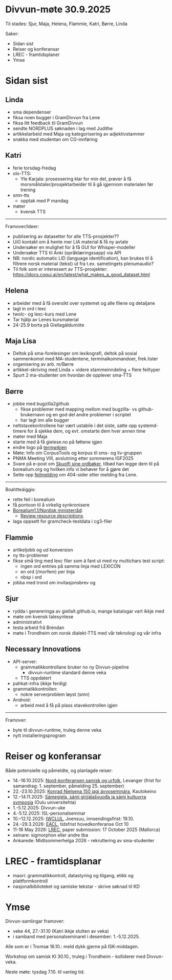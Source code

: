 # Divvun-møte 30.9.2025

Til stades: Sjur, Maja, Helena, Flammie, Katri, Børre, Linda

Saker:

- Sidan sist
- Reiser og konferansar
- LREC - framtidsplaner
- Ymse

# Sidan sist

## Linda
 
- sma dependenser
- fiksa noen bugger i GramDivvun fra Lene
- fiksa litt feedback til GramDivvun
- sendte NORDPLUS søknaden i lag med Judithe
- artikkelarbeid med Maja og kategorisering av adjektivstammer
- snakka med studentan om CG-innføring

## Katri

- ferie torsdag-fredag
- olo-TTS:
    - Yle Karjala: prosessering klar for min del, prøver å få morsmålstaler/prosjektarbeider til å gå igjennom materialen før trening
- smn-tts
    - opptak med P mandag
- møter
    - kvensk TTS

---
Framover/Ideer:
- publisering av datasetter for alle TTS-prosjekter??
- UiO kontakt om å hente mer LIA material & få ny avtale
- Undersøker en mulighet for å få GUI for Whisper-modeller
- Undersøker TTS til Anki (språklæringssapp) via API
- NB: nordic automatic LID (language
  identification), kan brukes til å filtrere norsk
  material (tekst) ut fra t.ex. sametingets
  plenumaudio?
- Til folk som er interessert av TTS-prosjekter: <https://docs.coqui.ai/en/latest/what_makes_a_good_dataset.html>

## Helena

- arbeider med å få oversikt over systemet og alle filene og detaljane
- lagt in ord i lexc
- twolc- og lexc-kurs med Lene
- Tar hjälp av Lenes kursmaterial
- 24-25.9 borta på Giellagáldumöte

## Maja Lisa

- Deltok på sma-forelesinger om lexikografi, deltok på sosial sammenkomst med MA-studentene, terminalkommandoer, frek.lister
- organisering av arb. m/Børre
- artikkel-skriving med Linda + videre stammeinndeling + flere feiltyper
- Spurt 2 ma-studenter om hvordan de opplever sma-TTS

## Børre

- jobbe med bugzilla2github
    - fikse problemer med mapping mellom med bugzilla- vs github-brukernavn og en god del andre problemer i scriptet
    - har lagt inn alle bugger
- nettstavekontrollene har vært ustabile i det siste, satte opp systemd-timere for å sjekke dem, og evt. omstarte dem hver annen time
- møter med Maja
- starte med å få gielese.no på føttene igjen
- endre logo på [termwikien](https://satni.uit.no/termwiki)
- Møte: Info om CorpusTools og korpus til sms- og liv-gruppen
- PNMA Meeting VIII, avslutning etter sommerens IGF2025
- Svare på e-post om [Skuolfi sine ordbøker](https://satnegirji.skuolfi.org/), tilbød han legge dem til på borealium.org og hvilken info vi behøver for å gjøre det
- Sette opp [feilmelding](https://github.com/giellalt/giellalt.github.io/issues/38) om 404-sider etter melding fra Lene.

---
Boahtteáiggis:
- rette feil i borealium
- få pontoon til å virkelig synkronisere
- [Borealium1.1/Nordisk ministerråd](https://github.com/orgs/borealium/projects/1):
    - [Review resource descriptions](https://github.com/borealium/borealium.org/issues/53)
- laga oppsett for gramcheck-testdata i cg3-filer

## Flammie

* artikeljobb og ud konversion
* ny tts-problemer
* fikse små ting med lexc filer som ä fant ut med ny multichars test script:
    * ingen ord entries på samma linja med LEXICON
    * en ord (/morfem) per linja 
    * nbsp i ord
* jobba med trond om invitasjonsbrev og 

## Sjur

- rydda i genereringa av giellalt.github.io, mange katalogar vart ikkje med
- møte om kvensk talesyntese
- administrativt
- testa arbeid frå Brendan
- møte i Trondheim om norsk dialekt-TTS med vår teknologi og vår infra

## Necessary Innovations

- API-server:
    - grammatikkontrollane bruker no ny Divvun-pipeline
        - divvun-runtime standard denne veka
    - TTS oppdatert
- pahkat-infra (ikkje ferdig)
- grammatikkontrollen:
    - nokre serverproblem løyst (smn)
- Android:
    - arbeid med å få på plass stavekontrollen igjen

---

Framover:

- byte til divvun-runtime, truleg denne veka
- nytt installeringsprogram

# Reiser og konferansar

Både potensielle og påmeldte, og planlagde reiser:

- 14.-16.10.2025: [Nord-konferansen samisk og urfolk](https://site.nord.no/samisk-konferansen/), Levanger (frist for samandrag: 1. september, påmelding 25. september)
- 22.-23.10.2025: [Konrad Nielsena 150 jagi ávvoseminára](https://samas.no/se/a/konrad-nielsena-150-jagi-avvoseminara), Kautokeino
- 12.–14.11.2025: [Sámegiela, sámi girjjálašvuođa ja sámi kultuvrra symposia](https://www.giella.org/activities/2sYRWo6uaqFky5SkPzAkxF) (Oulu universitehta)
- 1.-5.12.2025: Divvun-uke
- 4.-5.12.2025: ISL-personalseminar
- 10.–12.12.2025: [IWCLUL](https://acl-sigur.github.io/iwclul2025.html), Joensuu, innsendingsfrist: 19.10.
- 24.–29.3.2026: [EACL](https://2026.eacl.org/calls/papers/), tidsfrist hovedkonferanse Oct 10 
- 11-16 May 2026: [LREC](https://lrec2026.info), paper submission: 17 October 2025 (Mallorca)
- seinare: sigmorphon eller andre tba
- Ankarede: Midtsommerhelga 2026 - rekruttering av sma-studenter 

# LREC - framtidsplanar

- maori: grammatikkontroll, datastyring og tilgang, etikk og plattformkontroll
- nasjonalbiblioteket og samiske tekstar - skrive søknad til KD

# Ymse

Divvun-samlingar framover:
- veke 44, 27.-31.10 (Katri ikkje slutten av veka)
- i samband med personalseminaret i desember: 1.-5.12.2025.

Alle som er i Tromsø 16.10.: meld dykk gjerne på ISK-middagen.

Workshop om samisk KI 30.10., truleg i Trondheim - kolliderer med Divvun-veka.

Neste møte: tysdag 7.10. til vanleg tid.

